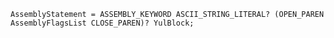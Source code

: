 <!-- This file is generated automatically by infrastructure scripts. Please don't edit by hand. -->

```{ .ebnf .slang-ebnf #AssemblyStatement }
AssemblyStatement = ASSEMBLY_KEYWORD ASCII_STRING_LITERAL? (OPEN_PAREN AssemblyFlagsList CLOSE_PAREN)? YulBlock;
```

